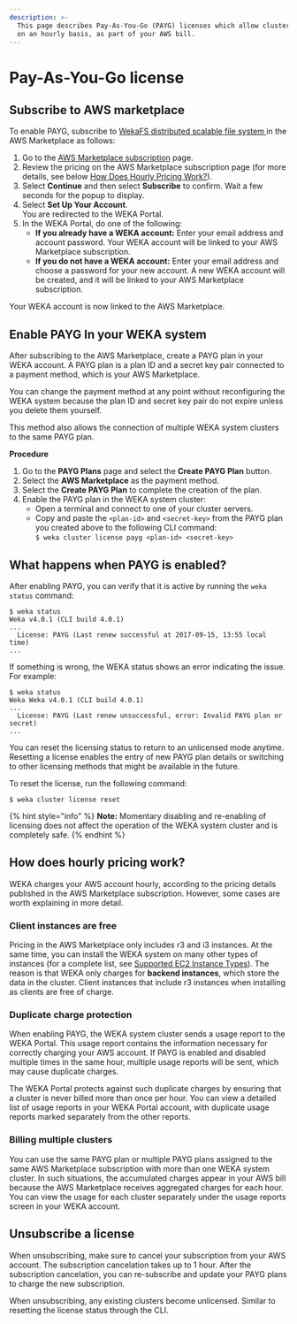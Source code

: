 ```yaml
---
description: >-
  This page describes Pay-As-You-Go (PAYG) licenses which allow cluster payment
  on an hourly basis, as part of your AWS bill.
---
```


# Pay-As-You-Go license

## Subscribe to AWS marketplace

To enable PAYG, subscribe to [WekaFS distributed scalable file system ](https://aws.amazon.com/marketplace/pp/B07W8V4PN9?ref\_=srh\_res\_product\_title)in the AWS Marketplace as follows:

1. Go to the [AWS Marketplace subscription](https://aws.amazon.com/marketplace/pp/B07W8V4PN9?ref\_=srh\_res\_product\_title) page.
2. Review the pricing on the AWS Marketplace subscription page (for more details, see below [How Does Hourly Pricing Work?](pay-as-you-go.md#how-does-hourly-pricing-work)).
3. Select **Continue** and then select **Subscribe** to confirm. Wait a few seconds for the popup to display.
4. Select **Set Up Your Account**.\
   You are redirected to the WEKA Portal.
5. In the WEKA Portal, do one of the following:
   * **If you already have a WEKA account:** Enter your email address and account password. Your WEKA account will be linked to your AWS Marketplace subscription.
   * **If you do not have a WEKA account:** Enter your email address and choose a password for your new account. A new WEKA account will be created, and it will be linked to your AWS Marketplace subscription.

Your WEKA account is now linked to the AWS Marketplace.

## Enable PAYG In your WEKA system

After subscribing to the AWS Marketplace, create a PAYG plan in your WEKA account. A PAYG plan is a plan ID and a secret key pair connected to a payment method, which is your AWS Marketplace.

You can change the payment method at any point without reconfiguring the WEKA system because the plan ID and secret key pair do not expire unless you delete them yourself.

This method also allows the connection of multiple WEKA system clusters to the same PAYG plan.

**Procedure**

1. Go to the **PAYG Plans** page and select the **Create PAYG Plan** button.
2. Select the **AWS Marketplace** as the payment method.
3. Select the **Create PAYG Plan** to complete the creation of the plan.
4. Enable the PAYG plan in the WEKA system cluster:
   * Open a terminal and connect to one of your cluster servers.
   * Copy and paste the `<plan-id>` and `<secret-key>` from the PAYG plan you created above to the following CLI command: \
     `$ weka cluster license payg <plan-id> <secret-key>`

## What happens when PAYG is enabled?

After enabling PAYG, you can verify that it is active by running the `weka status` command:

```
$ weka status
Weka v4.0.1 (CLI build 4.0.1)
...
  License: PAYG (Last renew successful at 2017-09-15, 13:55 local time)
...
```

If something is wrong, the WEKA status shows an error indicating the issue. For example:

```
$ weka status
Weka Weka v4.0.1 (CLI build 4.0.1)
...
  License: PAYG (Last renew unsuccessful, error: Invalid PAYG plan or secret)
...
```

You can reset the licensing status to return to an unlicensed mode anytime. Resetting a license enables the entry of new PAYG plan details or switching to other licensing methods that might be available in the future.

&#x20;To reset the license, run the following command:

```
$ weka cluster license reset
```

{% hint style="info" %}
**Note:** Momentary disabling and re-enabling of licensing does not affect the operation of the WEKA system cluster and is completely safe.
{% endhint %}

## How does hourly pricing work?

WEKA charges your AWS account hourly, according to the pricing details published in the AWS Marketplace subscription. However, some cases are worth explaining in more detail.

### Client instances are free

Pricing in the AWS Marketplace only includes r3 and i3 instances. At the same time, you can install the WEKA system on many other types of instances (for a complete list, see [Supported EC2 Instance Types](../install/aws/supported-ec2-instance-types.md)). The reason is that WEKA only charges for **backend instances**, which store the data in the cluster. Client instances that include r3 instances when installing as clients are free of charge.

### Duplicate charge protection

When enabling PAYG, the WEKA system cluster sends a usage report to the WEKA Portal. This usage report contains the information necessary for correctly charging your AWS account. If PAYG is enabled and disabled multiple times in the same hour, multiple usage reports will be sent, which may cause duplicate charges.

The WEKA Portal protects against such duplicate charges by ensuring that a cluster is never billed more than once per hour. You can view a detailed list of usage reports in your WEKA Portal account, with duplicate usage reports marked separately from the other reports.

### Billing multiple clusters

You can use the same PAYG plan or multiple PAYG plans assigned to the same AWS Marketplace subscription with more than one WEKA system cluster. In such situations, the accumulated charges appear in your AWS bill because the AWS Marketplace receives aggregated charges for each hour. You can view the usage for each cluster separately under the usage reports screen in your WEKA account.

## Unsubscribe a license

When unsubscribing, make sure to cancel your subscription from your AWS account. The subscription cancelation takes up to 1 hour. After the subscription cancelation, you can re-subscribe and update your PAYG plans to charge the new subscription.

When unsubscribing, any existing clusters become unlicensed. Similar to resetting the license status through the CLI.
